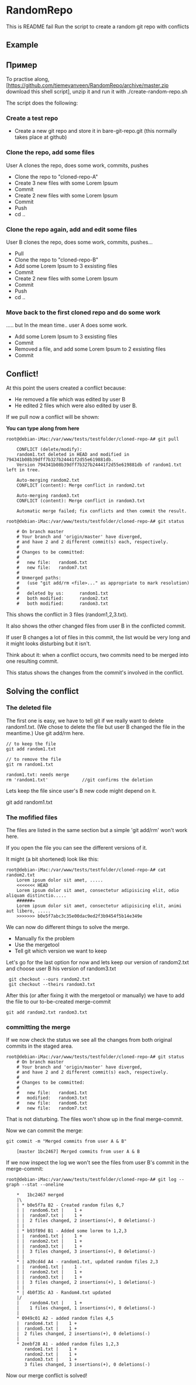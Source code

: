 # RandomRepo
This is README fail
Run the script to create a random git repo with conflicts

## Example ##
## Пример ##

To practise along, [https://github.com/tiemevanveen/RandomRepo/archive/master.zip download this shell script], unzip it and run it with ./create-random-repo.sh

The script does the following: 

### Create a test repo ###
* Create a new git repo and store it in bare-git-repo.git (this normally takes place at github)

### Clone the repo, add some files ###

User A clones the repo, does some work, commits, pushes

* Clone the repo to "cloned-repo-A"
* Create 3 new files with some Lorem Ipsum
* Commit
* Create 2 new files with some Lorem Ipsum
* Commit
* Push
* cd ..

### Clone the repo again, add and edit some files ###

User B clones the repo, does some work, commits, pushes...

* Pull 
* Clone the repo to "cloned-repo-B"
* Add some Lorem Ipsum to 3 exsisting files
* Commit
* Create 2 new files with some Lorem Ipsum
* Commit
* Push
* cd ..

### Move back to the first cloned repo and do some work ###

..... but In the mean time.. user A does some work.

* Add some Lorem Ipsum to 3 exsisting files
* Commit
* Removed a file, and add some Lorem Ipsum to 2 exsisting files
* Commit

## Conflict! ##

At this point the users created a conflict because:

* He removed a file which was edited by user B
* He edited 2 files which were also edited by user B. 

If we pull now a conflict will be shown:

<b>You can type along from here</b>

 	root@debian-iMac:/var/www/tests/testfolder/cloned-repo-A# git pull 
 
	 	CONFLICT (delete/modify): 
	 	random1.txt deleted in HEAD and modified in 794341b08b39dff7b327b24441f2d55e619881db. 
	 	Version 794341b08b39dff7b327b24441f2d55e619881db of random1.txt left in tree.
	 	
	 	Auto-merging random2.txt
	 	CONFLICT (content): Merge conflict in random2.txt
	 	
	 	Auto-merging random3.txt
	 	CONFLICT (content): Merge conflict in random3.txt
	 	
	 	Automatic merge failed; fix conflicts and then commit the result.
 	
 	root@debian-iMac:/var/www/tests/testfolder/cloned-repo-A# git status 
 
	 	# On branch master
	 	# Your branch and 'origin/master' have diverged,
	 	# and have 2 and 2 different commit(s) each, respectively.
	 	#
	 	# Changes to be committed:
	 	#
	 	#	new file:   random6.txt
	 	#	new file:   random7.txt
	 	#
	 	# Unmerged paths:
	 	#   (use "git add/rm <file>..." as appropriate to mark resolution)
	 	#
	 	#	deleted by us:      random1.txt
	 	#	both modified:      random2.txt
	 	#	both modified:      random3.txt


This shows the conflict in 3 files (random1,2,3.txt).

It also shows the other changed files from user B in the conflicted commit. 

If user B changes a lot of files in this commit, the list would be very long and it might looks disturbing but it isn't.

Think about it: when a conflict occurs, two commits need to be merged into one resulting commit. 

This status shows the changes from the commit's involved in the conflict.

## Solving the conflict ##

### The deleted file ###

The first one is easy, we have to tell git if we really want to delete random1.txt. (We chose to delete the file but user B changed the file in the meantime.) Use git add/rm here.
 
 	// to keep the file
 	git add random1.txt
 
 	// to remove the file
 	git rm random1.txt
 	 
    random1.txt: needs merge
    rm 'random1.txt'             //git confirms the deletion 

Lets keep the file since user's B new code might depend on it.

 git add random1.txt

### The mofified files ###

The files are listed in the same section but a simple 'git add/rm' won't work here.

If you open the file you can see the different versions of it. 

It might (a bit shortened) look like this:

 	root@debian-iMac:/var/www/tests/testfolder/cloned-repo-A# cat random2.txt 
	  	Lorem ipsum dolor sit amet, .....
	  	<<<<<<< HEAD
	  	Lorem ipsum dolor sit amet, consectetur adipisicing elit, odio aliquam distinctio.....
	  	######=
	  	Lorem ipsum dolor sit amet, consectetur adipisicing elit, animi aut libero, .....
	  	>>>>>>> b0e5f7abc3c35e00dac9ed2f3b9454f5b14e349e

We can now do different things to solve the merge. 
* Manually fix the problem
* Use the mergetool
* Tell git which version we want to keep

Let's go for the last option for now and lets keep our version of random2.txt and choose user B his version of random3.txt

	 git checkout --ours random2.txt
	 git checkout --theirs random3.txt

After this (or after fixing it with the mergetool or manually) we have to add the file to our to-be-created merge-commit

 	git add random2.txt random3.txt

### committing the merge ###

If we now check the status we see all the changes from both original commits in the staged area. 

 	root@debian-iMac:/var/www/tests/testfolder/cloned-repo-A# git status
	 	# On branch master
	 	# Your branch and 'origin/master' have diverged,
	 	# and have 2 and 2 different commit(s) each, respectively.
	 	#
	 	# Changes to be committed:
	 	#
	 	#	new file:   random1.txt
	 	#	modified:   random3.txt
	 	#	new file:   random6.txt
	 	#	new file:   random7.txt

That is not disturbing. The files won't show up in the final merge-commit.

Now we can commit the merge:

 	git commit -m "Merged commits from user A & B"
 
     	[master 1bc2467] Merged commits from user A & B

If we now inspect the log we won't see the files from user B's commit in the merge-commit:

 	root@debian-iMac:/var/www/tests/testfolder/cloned-repo-A# git log --graph --stat --oneline
 	
	 	*   1bc2467 merged
	 	|\  
	 	| * b0e5f7a B2 - Created random files 6,7
	 	| |  random6.txt |    1 +
	 	| |  random7.txt |    1 +
	 	| |  2 files changed, 2 insertions(+), 0 deletions(-)
	 	| |  
	 	| * b93f89d B1 - Added some lorem to 1,2,3
	 	| |  random1.txt |    1 +
	 	| |  random2.txt |    1 +
	 	| |  random3.txt |    1 +
	 	| |  3 files changed, 3 insertions(+), 0 deletions(-)
	 	| |  
	 	* | a39cd4d A4 - random1.txt, updated random files 2,3
	 	| |  random1.txt |    1 -
	 	| |  random2.txt |    1 +
	 	| |  random3.txt |    1 +
	 	| |  3 files changed, 2 insertions(+), 1 deletions(-)
	 	| |  
	 	* | 4b0f35c A3 - Random4.txt updated
	 	|/  
	 	|    random4.txt |    1 +
	 	|    1 files changed, 1 insertions(+), 0 deletions(-)
	 	|    
	 	* 0949c01 A2 - added random files 4,5
	 	|  random4.txt |    1 +
	 	|  random5.txt |    1 +
	 	|  2 files changed, 2 insertions(+), 0 deletions(-)
	 	|  
	 	* 2eebf28 A1 - added random files 1,2,3
	 	   random1.txt |    1 +
	 	   random2.txt |    1 +
	 	   random3.txt |    1 +
	 	   3 files changed, 3 insertions(+), 0 deletions(-)

Now our merge conflict is solved!
